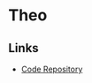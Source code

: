 # Theo

## Links

- [Code Repository](https://github.com/cleanunicorn/theo)

<!--
theo --account-pk <PK> --rpc-http <rpc_URL> --contract <ADDRESS>
-->
